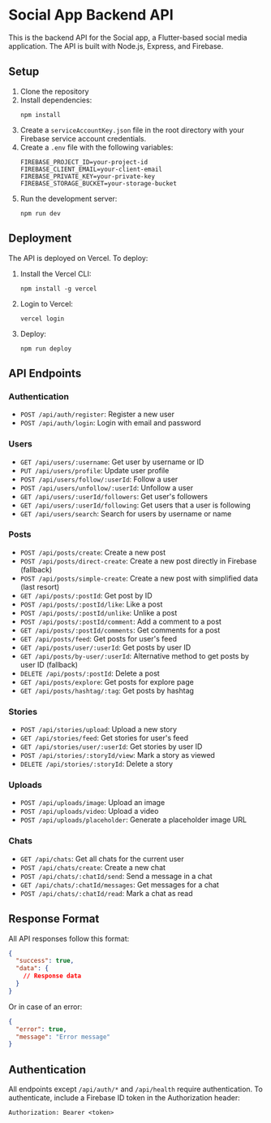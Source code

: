 # Social App Backend API

This is the backend API for the Social app, a Flutter-based social media application. The API is built with Node.js, Express, and Firebase.

## Setup

1. Clone the repository
2. Install dependencies:
   ```
   npm install
   ```
3. Create a `serviceAccountKey.json` file in the root directory with your Firebase service account credentials.
4. Create a `.env` file with the following variables:
   ```
   FIREBASE_PROJECT_ID=your-project-id
   FIREBASE_CLIENT_EMAIL=your-client-email
   FIREBASE_PRIVATE_KEY=your-private-key
   FIREBASE_STORAGE_BUCKET=your-storage-bucket
   ```
5. Run the development server:
   ```
   npm run dev
   ```

## Deployment

The API is deployed on Vercel. To deploy:

1. Install the Vercel CLI:
   ```
   npm install -g vercel
   ```
2. Login to Vercel:
   ```
   vercel login
   ```
3. Deploy:
   ```
   npm run deploy
   ```

## API Endpoints

### Authentication

- `POST /api/auth/register`: Register a new user
- `POST /api/auth/login`: Login with email and password

### Users

- `GET /api/users/:username`: Get user by username or ID
- `PUT /api/users/profile`: Update user profile
- `POST /api/users/follow/:userId`: Follow a user
- `POST /api/users/unfollow/:userId`: Unfollow a user
- `GET /api/users/:userId/followers`: Get user's followers
- `GET /api/users/:userId/following`: Get users that a user is following
- `GET /api/users/search`: Search for users by username or name

### Posts

- `POST /api/posts/create`: Create a new post
- `POST /api/posts/direct-create`: Create a new post directly in Firebase (fallback)
- `POST /api/posts/simple-create`: Create a new post with simplified data (last resort)
- `GET /api/posts/:postId`: Get post by ID
- `POST /api/posts/:postId/like`: Like a post
- `POST /api/posts/:postId/unlike`: Unlike a post
- `POST /api/posts/:postId/comment`: Add a comment to a post
- `GET /api/posts/:postId/comments`: Get comments for a post
- `GET /api/posts/feed`: Get posts for user's feed
- `GET /api/posts/user/:userId`: Get posts by user ID
- `GET /api/posts/by-user/:userId`: Alternative method to get posts by user ID (fallback)
- `DELETE /api/posts/:postId`: Delete a post
- `GET /api/posts/explore`: Get posts for explore page
- `GET /api/posts/hashtag/:tag`: Get posts by hashtag

### Stories

- `POST /api/stories/upload`: Upload a new story
- `GET /api/stories/feed`: Get stories for user's feed
- `GET /api/stories/user/:userId`: Get stories by user ID
- `POST /api/stories/:storyId/view`: Mark a story as viewed
- `DELETE /api/stories/:storyId`: Delete a story

### Uploads

- `POST /api/uploads/image`: Upload an image
- `POST /api/uploads/video`: Upload a video
- `POST /api/uploads/placeholder`: Generate a placeholder image URL

### Chats

- `GET /api/chats`: Get all chats for the current user
- `POST /api/chats/create`: Create a new chat
- `POST /api/chats/:chatId/send`: Send a message in a chat
- `GET /api/chats/:chatId/messages`: Get messages for a chat
- `POST /api/chats/:chatId/read`: Mark a chat as read

## Response Format

All API responses follow this format:

```json
{
  "success": true,
  "data": {
    // Response data
  }
}
```

Or in case of an error:

```json
{
  "error": true,
  "message": "Error message"
}
```

## Authentication

All endpoints except `/api/auth/*` and `/api/health` require authentication. To authenticate, include a Firebase ID token in the Authorization header:

```
Authorization: Bearer <token>
```